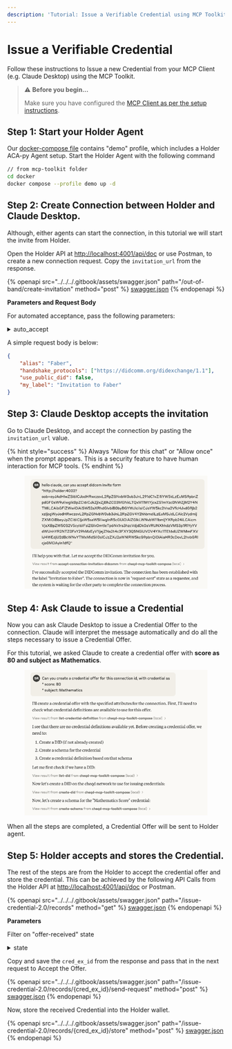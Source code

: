 ```yaml
---
description: 'Tutorial: Issue a Verifiable Credential using MCP Toolkit'
---
```


# Issue a Verifiable Credential

Follow these instructions to Issue a new Credential from your MCP Client (e.g. Claude Desktop) using the MCP Toolkit.

> ⚠️ **Before you begin...**
>
> Make sure you have configured the [MCP Client as per the setup instructions](./#getting-started).

## Step 1: Start your Holder Agent

Our [docker-compose file](https://github.com/cheqd/mcp-toolkit/blob/main/docker/docker-compose.yml) contains "demo" profile, which includes a Holder ACA-py Agent setup. Start the Holder Agent with the following command

```bash
// from mcp-toolkit folder 
cd docker
docker compose --profile demo up -d
```

## Step 2: Create Connection between Holder and Claude Desktop.

Although, either agents can start the connection, in this tutorial we will start the invite from Holder.

Open the Holder API at [http://localhost:4001/api/doc](http://localhost:4001/api/doc) or use Postman, to create a new connection request. Copy the `invitation_url` from the response.

{% openapi src="../../../.gitbook/assets/swagger.json" path="/out-of-band/create-invitation" method="post" %}
[swagger.json](../../../.gitbook/assets/swagger.json)
{% endopenapi %}

**Parameters and Request Body**

For automated acceptance, pass the following parameters:

<details>

<summary>auto_accept</summary>

Set this to true.

</details>

A simple request body is below:

```json
{
    "alias": "Faber",
    "handshake_protocols": ["https://didcomm.org/didexchange/1.1"],
    "use_public_did": false,
    "my_label": "Invitation to Faber"
}
```

## Step 3: Claude Desktop accepts the invitation <a href="#id-1b-holder-receives-invitation" id="id-1b-holder-receives-invitation"></a>

Go to Claude Desktop, and accept the connection by pasting the `invitation_url` value.

{% hint style="success" %}
Always "Allow for this chat" or "Allow once" when the prompt appears. This is a security feature to have human interaction for MCP tools.
{% endhint %}

<figure><img src="../../../.gitbook/assets/Screenshot 2025-04-02 at 11.37.56.png" alt=""><figcaption></figcaption></figure>

## Step 4: Ask Claude to issue a Credential

Now you can ask Claude Desktop to issue a Credential Offer to the connection. Claude will interpret the message automatically and do all the steps necessary to issue a Credential Offer.

For this tutorial, we asked Claude to create a credential offer with **score as 80 and subject as Mathematics**.

<figure><img src="../../../.gitbook/assets/Screenshot 2025-04-02 at 11.40.26.png" alt=""><figcaption></figcaption></figure>

When all the steps are completed, a Credential Offer will be sent to Holder agent.

## Step 5: Holder accepts and stores the Credential.

The rest of the steps are from the Holder to accept the credential offer and store the credential. This can be achieved by the following API Calls from the Holder API at [http://localhost:4001/api/doc](http://localhost:4001/api/doc) or Postman.

{% openapi src="../../../.gitbook/assets/swagger.json" path="/issue-credential-2.0/records" method="get" %}
[swagger.json](../../../.gitbook/assets/swagger.json)
{% endopenapi %}

**Parameters**

Filter on "offer-received" state

<details>

<summary>state</summary>

Set this to "offer-received".

</details>

Copy and save the `cred_ex_id` from the response and pass that in the next request to Accept the Offer.

{% openapi src="../../../.gitbook/assets/swagger.json" path="/issue-credential-2.0/records/{cred_ex_id}/send-request" method="post" %}
[swagger.json](../../../.gitbook/assets/swagger.json)
{% endopenapi %}

Now, store the received Credential into the Holder wallet.

{% openapi src="../../../.gitbook/assets/swagger.json" path="/issue-credential-2.0/records/{cred_ex_id}/store" method="post" %}
[swagger.json](../../../.gitbook/assets/swagger.json)
{% endopenapi %}



